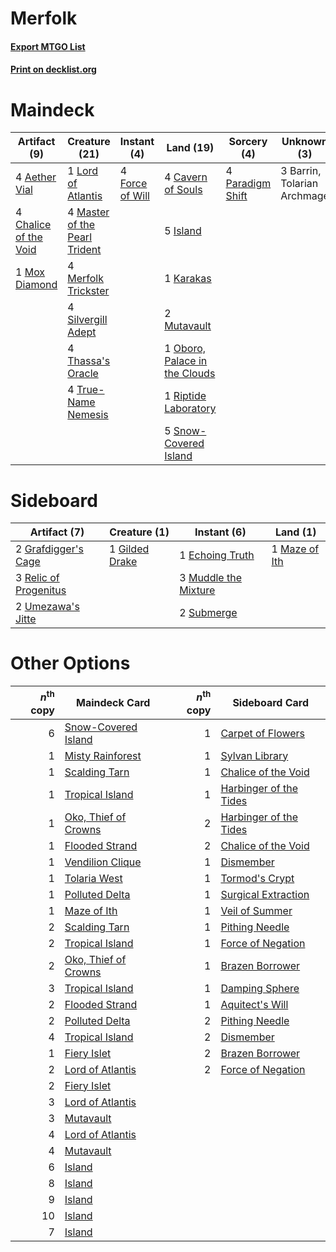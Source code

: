 # Merfolk

#### [Export MTGO List](../collection/Merfolk/Merfolk.txt)
#### [Print on decklist.org](http://decklist.org/?deckmain=4%09Aether%20Vial%0A3%09Barrin,%20Tolarian%20Archmage%0A4%09Cavern%20of%20Souls%0A4%09Chalice%20of%20the%20Void%0A4%09Force%20of%20Will%0A5%09Island%0A1%09Karakas%0A1%09Lord%20of%20Atlantis%0A4%09Master%20of%20the%20Pearl%20Trident%0A4%09Merfolk%20Trickster%0A1%09Mox%20Diamond%0A2%09Mutavault%0A1%09Oboro,%20Palace%20in%20the%20Clouds%0A4%09Paradigm%20Shift%0A1%09Riptide%20Laboratory%0A4%09Silvergill%20Adept%0A5%09Snow-Covered%20Island%0A4%09Thassa's%20Oracle%0A4%09True-Name%20Nemesis&deckside=1%09Echoing%20Truth%0A1%09Gilded%20Drake%0A2%09Grafdigger's%20Cage%0A1%09Maze%20of%20Ith%0A3%09Muddle%20the%20Mixture%0A3%09Relic%20of%20Progenitus%0A2%09Submerge%0A2%09Umezawa's%20Jitte)
# Maindeck

|                                          Artifact (9)                                          |                                             Creature (21)                                              |                                      Instant (4)                                       |                                               Land (19)                                               |                                       Sorcery (4)                                       |        Unknown (3)        |
|------------------------------------------------------------------------------------------------|--------------------------------------------------------------------------------------------------------|----------------------------------------------------------------------------------------|-------------------------------------------------------------------------------------------------------|-----------------------------------------------------------------------------------------|---------------------------|
|4 [Aether Vial](http://gatherer.wizards.com/Pages/Card/Details.aspx?multiverseid=48146)         |1 [Lord of Atlantis](http://gatherer.wizards.com/Pages/Card/Details.aspx?multiverseid=707)              |4 [Force of Will](http://gatherer.wizards.com/Pages/Card/Details.aspx?multiverseid=3107)|4 [Cavern of Souls](http://gatherer.wizards.com/Pages/Card/Details.aspx?multiverseid=278058)           |4 [Paradigm Shift](http://gatherer.wizards.com/Pages/Card/Details.aspx?multiverseid=4492)|3 Barrin, Tolarian Archmage|
|4 [Chalice of the Void](http://gatherer.wizards.com/Pages/Card/Details.aspx?multiverseid=442211)|4 [Master of the Pearl Trident](http://gatherer.wizards.com/Pages/Card/Details.aspx?multiverseid=438449)|                                                                                        |5 [Island](http://gatherer.wizards.com/Pages/Card/Details.aspx?multiverseid=439857)                    |                                                                                         |                           |
|1 [Mox Diamond](http://gatherer.wizards.com/Pages/Card/Details.aspx?multiverseid=5193)          |4 [Merfolk Trickster](http://gatherer.wizards.com/Pages/Card/Details.aspx?multiverseid=442944)          |                                                                                        |1 [Karakas](http://gatherer.wizards.com/Pages/Card/Details.aspx?multiverseid=413782)                   |                                                                                         |                           |
|                                                                                                |4 [Silvergill Adept](http://gatherer.wizards.com/Pages/Card/Details.aspx?multiverseid=139682)           |                                                                                        |2 [Mutavault](http://gatherer.wizards.com/Pages/Card/Details.aspx?multiverseid=370733)                 |                                                                                         |                           |
|                                                                                                |4 [Thassa's Oracle](http://gatherer.wizards.com/Pages/Card/Details.aspx?multiverseid=476324)            |                                                                                        |1 [Oboro, Palace in the Clouds](http://gatherer.wizards.com/Pages/Card/Details.aspx?multiverseid=74206)|                                                                                         |                           |
|                                                                                                |4 [True-Name Nemesis](http://gatherer.wizards.com/Pages/Card/Details.aspx?multiverseid=446104)          |                                                                                        |1 [Riptide Laboratory](http://gatherer.wizards.com/Pages/Card/Details.aspx?multiverseid=10704)         |                                                                                         |                           |
|                                                                                                |                                                                                                        |                                                                                        |5 [Snow-Covered Island](http://gatherer.wizards.com/Pages/Card/Details.aspx?multiverseid=121130)       |                                                                                         |                           |


# Sideboard

|                                          Artifact (7)                                          |                                     Creature (1)                                      |                                         Instant (6)                                          |                                       Land (1)                                       |
|------------------------------------------------------------------------------------------------|---------------------------------------------------------------------------------------|----------------------------------------------------------------------------------------------|--------------------------------------------------------------------------------------|
|2 [Grafdigger's Cage](http://gatherer.wizards.com/Pages/Card/Details.aspx?multiverseid=278452)  |1 [Gilded Drake](http://gatherer.wizards.com/Pages/Card/Details.aspx?multiverseid=5837)|1 [Echoing Truth](http://gatherer.wizards.com/Pages/Card/Details.aspx?multiverseid=405212)    |1 [Maze of Ith](http://gatherer.wizards.com/Pages/Card/Details.aspx?multiverseid=1824)|
|3 [Relic of Progenitus](http://gatherer.wizards.com/Pages/Card/Details.aspx?multiverseid=174824)|                                                                                       |3 [Muddle the Mixture](http://gatherer.wizards.com/Pages/Card/Details.aspx?multiverseid=88955)|                                                                                      |
|2 [Umezawa's Jitte](http://gatherer.wizards.com/Pages/Card/Details.aspx?multiverseid=81979)     |                                                                                       |2 [Submerge](http://gatherer.wizards.com/Pages/Card/Details.aspx?multiverseid=21296)          |                                                                                      |


# Other Options

|*n*<sup>th</sup> copy|                                         Maindeck Card                                         |*n*<sup>th</sup> copy|                                         Sideboard Card                                          |
|--------------------:|-----------------------------------------------------------------------------------------------|--------------------:|-------------------------------------------------------------------------------------------------|
|                    6|[Snow-Covered Island](http://gatherer.wizards.com/Pages/Card/Details.aspx?multiverseid=121130) |                    1|[Carpet of Flowers](http://gatherer.wizards.com/Pages/Card/Details.aspx?multiverseid=5858)       |
|                    1|[Misty Rainforest](http://gatherer.wizards.com/Pages/Card/Details.aspx?multiverseid=405102)    |                    1|[Sylvan Library](http://gatherer.wizards.com/Pages/Card/Details.aspx?multiverseid=2240)          |
|                    1|[Scalding Tarn](http://gatherer.wizards.com/Pages/Card/Details.aspx?multiverseid=405107)       |                    1|[Chalice of the Void](http://gatherer.wizards.com/Pages/Card/Details.aspx?multiverseid=442211)   |
|                    1|[Tropical Island](http://gatherer.wizards.com/Pages/Card/Details.aspx?multiverseid=884)        |                    1|[Harbinger of the Tides](http://gatherer.wizards.com/Pages/Card/Details.aspx?multiverseid=433017)|
|                    1|[Oko, Thief of Crowns](http://gatherer.wizards.com/Pages/Card/Details.aspx?multiverseid=473159)|                    2|[Harbinger of the Tides](http://gatherer.wizards.com/Pages/Card/Details.aspx?multiverseid=433017)|
|                    1|[Flooded Strand](http://gatherer.wizards.com/Pages/Card/Details.aspx?multiverseid=405098)      |                    2|[Chalice of the Void](http://gatherer.wizards.com/Pages/Card/Details.aspx?multiverseid=442211)   |
|                    1|[Vendilion Clique](http://gatherer.wizards.com/Pages/Card/Details.aspx?multiverseid=442065)    |                    1|[Dismember](http://gatherer.wizards.com/Pages/Card/Details.aspx?multiverseid=382182)             |
|                    1|[Tolaria West](http://gatherer.wizards.com/Pages/Card/Details.aspx?multiverseid=136047)        |                    1|[Tormod's Crypt](http://gatherer.wizards.com/Pages/Card/Details.aspx?multiverseid=389723)        |
|                    1|[Polluted Delta](http://gatherer.wizards.com/Pages/Card/Details.aspx?multiverseid=405104)      |                    1|[Surgical Extraction](http://gatherer.wizards.com/Pages/Card/Details.aspx?multiverseid=397706)   |
|                    1|[Maze of Ith](http://gatherer.wizards.com/Pages/Card/Details.aspx?multiverseid=1824)           |                    1|[Veil of Summer](http://gatherer.wizards.com/Pages/Card/Details.aspx?multiverseid=466952)        |
|                    2|[Scalding Tarn](http://gatherer.wizards.com/Pages/Card/Details.aspx?multiverseid=405107)       |                    1|[Pithing Needle](http://gatherer.wizards.com/Pages/Card/Details.aspx?multiverseid=129526)        |
|                    2|[Tropical Island](http://gatherer.wizards.com/Pages/Card/Details.aspx?multiverseid=884)        |                    1|[Force of Negation](http://gatherer.wizards.com/Pages/Card/Details.aspx?multiverseid=464001)     |
|                    2|[Oko, Thief of Crowns](http://gatherer.wizards.com/Pages/Card/Details.aspx?multiverseid=473159)|                    1|[Brazen Borrower](http://gatherer.wizards.com/Pages/Card/Details.aspx?multiverseid=473001)       |
|                    3|[Tropical Island](http://gatherer.wizards.com/Pages/Card/Details.aspx?multiverseid=884)        |                    1|[Damping Sphere](http://gatherer.wizards.com/Pages/Card/Details.aspx?multiverseid=443101)        |
|                    2|[Flooded Strand](http://gatherer.wizards.com/Pages/Card/Details.aspx?multiverseid=405098)      |                    1|[Aquitect's Will](http://gatherer.wizards.com/Pages/Card/Details.aspx?multiverseid=438442)       |
|                    2|[Polluted Delta](http://gatherer.wizards.com/Pages/Card/Details.aspx?multiverseid=405104)      |                    2|[Pithing Needle](http://gatherer.wizards.com/Pages/Card/Details.aspx?multiverseid=129526)        |
|                    4|[Tropical Island](http://gatherer.wizards.com/Pages/Card/Details.aspx?multiverseid=884)        |                    2|[Dismember](http://gatherer.wizards.com/Pages/Card/Details.aspx?multiverseid=382182)             |
|                    1|[Fiery Islet](http://gatherer.wizards.com/Pages/Card/Details.aspx?multiverseid=464187)         |                    2|[Brazen Borrower](http://gatherer.wizards.com/Pages/Card/Details.aspx?multiverseid=473001)       |
|                    2|[Lord of Atlantis](http://gatherer.wizards.com/Pages/Card/Details.aspx?multiverseid=707)       |                    2|[Force of Negation](http://gatherer.wizards.com/Pages/Card/Details.aspx?multiverseid=464001)     |
|                    2|[Fiery Islet](http://gatherer.wizards.com/Pages/Card/Details.aspx?multiverseid=464187)         |                     |                                                                                                 |
|                    3|[Lord of Atlantis](http://gatherer.wizards.com/Pages/Card/Details.aspx?multiverseid=707)       |                     |                                                                                                 |
|                    3|[Mutavault](http://gatherer.wizards.com/Pages/Card/Details.aspx?multiverseid=370733)           |                     |                                                                                                 |
|                    4|[Lord of Atlantis](http://gatherer.wizards.com/Pages/Card/Details.aspx?multiverseid=707)       |                     |                                                                                                 |
|                    4|[Mutavault](http://gatherer.wizards.com/Pages/Card/Details.aspx?multiverseid=370733)           |                     |                                                                                                 |
|                    6|[Island](http://gatherer.wizards.com/Pages/Card/Details.aspx?multiverseid=439857)              |                     |                                                                                                 |
|                    8|[Island](http://gatherer.wizards.com/Pages/Card/Details.aspx?multiverseid=439857)              |                     |                                                                                                 |
|                    9|[Island](http://gatherer.wizards.com/Pages/Card/Details.aspx?multiverseid=439857)              |                     |                                                                                                 |
|                   10|[Island](http://gatherer.wizards.com/Pages/Card/Details.aspx?multiverseid=439857)              |                     |                                                                                                 |
|                    7|[Island](http://gatherer.wizards.com/Pages/Card/Details.aspx?multiverseid=439857)              |                     |                                                                                                 |

